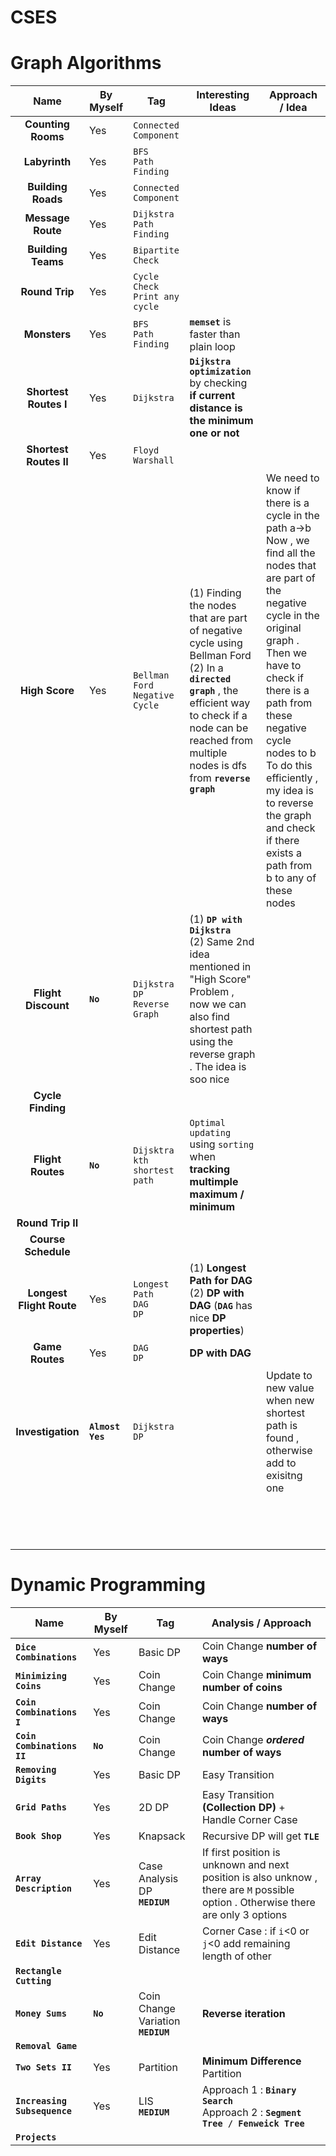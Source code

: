 # **CSES**

# **Graph Algorithms**
|  Name 	            | By Myself |  Tag  |   Interesting Ideas  |  Approach / Idea 	|
|          :-:	        |    ---	|  ---	|---	|---	|
|  **Counting Rooms**	|    Yes 	|  `Connected Component`	|   	|   	|
|  **Labyrinth** 	    |    Yes    | `BFS` <br> `Path Finding` |   	|   	|
|  **Building Roads**   |    Yes	|  `Connected Component` 	|   	|   	|
|  **Message Route** 	|    Yes	| `Dijkstra` <br> `Path Finding` |  |   	|
|  **Building Teams**   |    Yes    |   `Bipartite Check`     |   	|   	|
|  **Round Trip** 	    |    Yes    | `Cycle Check` <br> `Print any cycle`      |   	|   	|
|  **Monsters** 	    |    Yes    | `BFS` <br> `Path Finding`  | **`memset`** is faster than plain loop |   	|
|  **Shortest Routes I** 	|  Yes 	|  `Dijkstra` 	             |  **`Dijkstra optimization`** by checking **if current distance is the minimum one or not** 	|   	|
|  **Shortest Routes II**	|  Yes 	|  `Floyd Warshall`  |   	|   	|
|  **High Score** 	    |     Yes   |  `Bellman Ford` <br> `Negative Cycle`	|  (1) Finding the nodes that are part of negative cycle using Bellman Ford <br> (2) In a **`directed graph`** , the efficient way to check if a node can be reached from multiple nodes is dfs from **`reverse graph`** |  We need to know if there is a cycle in the path a->b <br> Now , we find all the nodes that are part of the negative cycle in the original graph . Then we have to check if there is a path from these negative cycle nodes to b <br> To do this efficiently , my idea is to reverse the graph and check if there exists a path from b to any of these nodes 	|
|  **Flight Discount** 	|   **`No`**   | `Dijkstra` <br> `DP` <br> `Reverse Graph`	|   (1) **`DP with Dijkstra`** <br> (2) Same 2nd idea mentioned in "High Score" Problem , now we can also find shortest path using the reverse graph . The idea is soo nice	|   	|
|  **Cycle Finding**	|   	        |   	|   	|   	|
|  **Flight Routes** 	|   **`No`**	| `Dijsktra` <br> `kth shortest path` |  `Optimal updating` using `sorting` when **tracking multimple maximum / minimum** 	|   	|
|  **Round Trip II** 	|   	|   	|   	|   	|
|  **Course Schedule** 	|   	|   	|   	|   	|
|  **Longest Flight Route** |   Yes	|  `Longest Path` <br> `DAG` <br> `DP` | (1) **Longest Path for DAG** <br> (2) **DP with DAG**  (**`DAG`** has nice **DP properties**)	|   	|
|  **Game Routes** 	|   Yes	|  `DAG` <br> `DP` 	|  **DP with DAG** 	|   	|
|  **Investigation** 	|   **`Almost Yes`**	|  `Dijkstra` <br> `DP` 	|   	| Update to new value when new shortest path is found , otherwise add to exisitng one    	|
|   	|   	|   	|   	|   	|
|   	|   	|   	|   	|   	|
|   	|   	|   	|   	|   	|
|   	|   	|   	|   	|   	|
|   	|   	|   	|   	|   	|
|   	|   	|   	|   	|   	|
|   	|   	|   	|   	|   	|
|   	|   	|   	|   	|   	|
|   	|   	|   	|   	|   	|
|   	|   	|   	|   	|   	|
|   	|   	|   	|   	|   	|
|   	|   	|   	|   	|   	|
|   	|   	|   	|   	|   	|
|   	|   	|   	|   	|   	|


# **Dynamic Programming**

|  Name 	| By Myself  	| Tag  	|  Analysis / Approach 	|
|---	|---	|---	|---	|
|  **`Dice Combinations`**  |   Yes	| Basic DP	| Coin Change **number of ways**  	|
|  **`Minimizing Coins`**	|  Yes 	| Coin Change  	|   Coin Change **minimum number of coins**	|
|   **`Coin Combinations I`**	|  Yes 	| Coin Change  |  Coin Change **number of ways** 	|
|   **`Coin Combinations II`**	|  **`No`** 	| Coin Change  |  Coin Change _**ordered**_ **number of ways** 	|
|  **`Removing Digits`** 	|  Yes 	|   Basic DP	|  Easy Transition 	| 
|  **`Grid Paths`**	|  Yes 	|  2D DP 	|  Easy Transition **(Collection DP)** + Handle Corner Case	|
|  **`Book Shop`**	|   Yes	|  Knapsack 	|  Recursive DP will get **`TLE`** 	| 
|  **`Array Description`** 	|   Yes	|  Case Analysis DP <br> **`MEDIUM`**	|   If first position is unknown and next position is also unknow , there are `M` possible option . Otherwise there are only 3 options 	|
|  **`Edit Distance`** 	|   Yes	|  Edit Distance 	|  Corner Case : if `i`<0 or `j`<0 add remaining length of other 	|
|   **`Rectangle Cutting`**	|   	|   	|   	|
|  **`Money Sums`** 	|  **`No`** 	|  Coin Change Variation <br> **`MEDIUM`** 	|  **Reverse iteration** 	|
|  **`Removal Game`**	|   	|   	|   	|
|   **`Two Sets II`**	|  Yes	|  Partition  	|   **Minimum Difference** Partition	|
|  **`Increasing Subsequence`** 	|  Yes 	|  LIS <br> **`MEDIUM`** 	|  Approach 1 : **`Binary Search`** <br> Approach 2 : **`Segment Tree / Fenweick Tree`** 	|
|  **`Projects`** 	|   	|   	|   	|